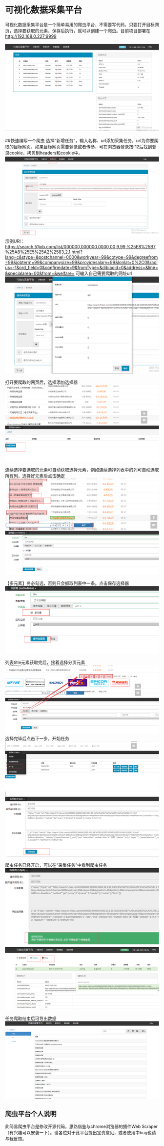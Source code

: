 # 可视化数据采集平台
可视化数据采集平台是一个简单易用的爬虫平台，不需要写代码，只要打开目标网页，选择要获取的元素，保存后执行，就可以创建一个爬虫。目前项目部署在 http://192.168.0.227:9999

![可视化数据采集平台](/images/4.png)

##快速编写一个爬虫
选择“新增任务”，输入名称、url添加采集任务，url为你要爬取的目标网页，如果目标网页需要登录或者传参，可在浏览器登录按f12后找到登录cookie，拷贝到headers和cookie中。
![可视化数据采集平台](/images/5.png)
示例URl：
https://search.51job.com/list/000000,000000,0000,00,9,99,%25E8%25B7%25A8%25E5%25A2%2583,2,1.html?lang=c&stype=&postchannel=0000&workyear=99&cotype=99&degreefrom=99&jobterm=99&companysize=99&providesalary=99&lonlat=0%2C0&radius=-1&ord_field=0&confirmdate=9&fromType=&dibiaoid=0&address=&line=&specialarea=00&from=&welfare=
可输入自己需要爬取的网址url
![可视化数据采集平台](/images/6.png)

打开要爬取的网页后，选择添加选择器
![可视化数据采集平台](/images/7.png)

连续选择要选取的元素可自动获取选择元素，例如连续选择列表中的列可自动选取所有列，选择好元素后点击确定
![可视化数据采集平台](/images/8.jpg)

【多元素】务必勾选，否则只会抓取列表中一条。点击保存选择器
![可视化数据采集平台](/images/9.jpg)

列表title元素获取完后，接着选择分页元素
![可视化数据采集平台](/images/10.jpg)
选择完毕后点击下一步，开始任务
![可视化数据采集平台](/images/11.jpg)
![可视化数据采集平台](/images/12.jpg)

爬虫任务已经开启，可以在“采集任务”中看到爬虫任务
![可视化数据采集平台](/images/13.jpg)
![可视化数据采集平台](/images/14.jpg)

任务爬取结束后可导出数据
![可视化数据采集平台](/images/15.jpg)

## 爬虫平台个人说明
此简易爬虫平台是修改开源代码，思路借鉴与chrome浏览器的插件Web Scraper（有兴趣可以安装一下）。请各位对于此平台提出宝贵意见，或者使用中bug也请与我反馈。
